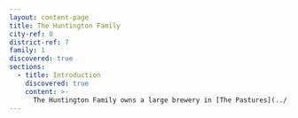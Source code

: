 ```yaml
---
layout: content-page
title: The Huntington Family
city-ref: 0
district-ref: 7
family: 1
discovered: true
sections:
  - title: Introduction
    discovered: true
    content: >-
      The Huntington Family owns a large brewery in [The Pastures](../../districts/the-pastures) which produces a range of meads, ales, ciders, etc. that are very popular. Although achieving great success and wealth, the Huntington Family mostly stays out of the affairs of high society. Instead of having a home in City's Crest, they have created a large estate on their farmlands, preferring to spend most of their time there.
---
```

